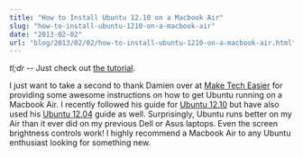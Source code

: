 ```yaml
---
title: "How to Install Ubuntu 12.10 on a Macbook Air"
slug: "how-to-install-ubuntu-1210-on-a-macbook-air"
date: "2013-02-02"
url: "blog/2013/02/02/how-to-install-ubuntu-1210-on-a-macbook-air.html"
---
```


*tl;dr* -- Just check out [the tutorial](https://maketecheasier.com/install-ubuntu-12-10-in-macbook-air/2012/11/08).

I just want to take a second to thank Damien over at [Make Tech Easier](https://maketecheasier.com/) for providing some awesome instructions on how to get Ubuntu running on a Macbook Air. I recently followed his guide for [Ubuntu 12.10](https://maketecheasier.com/install-ubuntu-12-10-in-macbook-air/2012/11/08) but have also used his [Ubuntu 12.04](https://maketecheasier.com/install-dual-boot-ubuntu-in-macbook-air/2012/08/27) guide as well. Surprisingly, Ubuntu runs better on my Air than it ever did on my previous Dell or Asus laptops. Even the screen brightness controls work! I highly recommend a Macbook Air to any Ubuntu enthusiast looking for something new.


